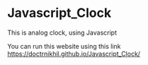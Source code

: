 # Javascript_Clock
This is analog clock, using Javascript

You can run this website using this link
https://doctrnikhil.github.io/Javascript_Clock/
